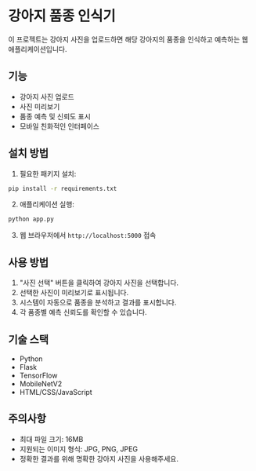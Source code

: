 # 강아지 품종 인식기

이 프로젝트는 강아지 사진을 업로드하면 해당 강아지의 품종을 인식하고 예측하는 웹 애플리케이션입니다.

## 기능

- 강아지 사진 업로드
- 사진 미리보기
- 품종 예측 및 신뢰도 표시
- 모바일 친화적인 인터페이스

## 설치 방법

1. 필요한 패키지 설치:
```bash
pip install -r requirements.txt
```

2. 애플리케이션 실행:
```bash
python app.py
```

3. 웹 브라우저에서 `http://localhost:5000` 접속

## 사용 방법

1. "사진 선택" 버튼을 클릭하여 강아지 사진을 선택합니다.
2. 선택한 사진이 미리보기로 표시됩니다.
3. 시스템이 자동으로 품종을 분석하고 결과를 표시합니다.
4. 각 품종별 예측 신뢰도를 확인할 수 있습니다.

## 기술 스택

- Python
- Flask
- TensorFlow
- MobileNetV2
- HTML/CSS/JavaScript

## 주의사항

- 최대 파일 크기: 16MB
- 지원되는 이미지 형식: JPG, PNG, JPEG
- 정확한 결과를 위해 명확한 강아지 사진을 사용해주세요. 